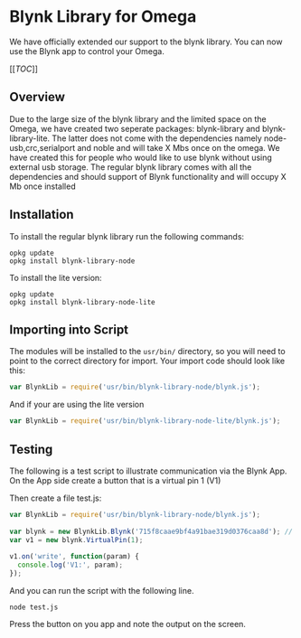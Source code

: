 # Blynk Library for Omega

We have officially extended our support to the blynk library. You can now use the Blynk app to control your Omega. 

[[_TOC_]]


[//]: # (Overview)

## Overview

Due to the large size of the blynk library and the limited space on the Omega, we have created two seperate packages: blynk-library and blynk-library-lite. The latter does not come with the dependencies namely node-usb,crc,serialport and noble and will take X Mbs once on the omega. We have created this for people who would like to use blynk without using external usb storage. The regular blynk library comes with all the dependencies and should support of Blynk functionality and will occupy X Mb once installed

[//]: # (Installation)

## Installation

To install the regular blynk library run the following commands:

```
opkg update
opkg install blynk-library-node
```

To install the lite version:

```
opkg update
opkg install blynk-library-node-lite
```

## Importing into Script

The modules will be installed to the `usr/bin/` directory, so you will need to point to the correct directory for import. Your import code should look like this:

```js
var BlynkLib = require('usr/bin/blynk-library-node/blynk.js');
```

And if your are using the lite version

```js
var BlynkLib = require('usr/bin/blynk-library-node-lite/blynk.js');
```

## Testing

The following is a test script to illustrate communication via the Blynk App. On the App side create a button that is a virtual pin 1 (V1)

Then create a file test.js:

```js
var BlynkLib = require('usr/bin/blynk-library-node/blynk.js');
 
var blynk = new BlynkLib.Blynk('715f8caae9bf4a91bae319d0376caa8d'); // Replace this with your Auth Key
var v1 = new blynk.VirtualPin(1);
 
v1.on('write', function(param) {
  console.log('V1:', param);
});
```

And you can run the script with the following line.
```
node test.js
```

Press the button on you app and note the output on the screen.
